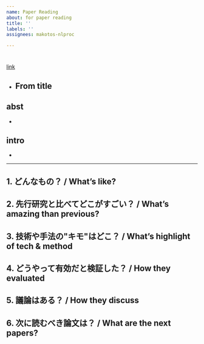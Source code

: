 ```yaml
---
name: Paper Reading
about: for paper reading
title: ''
labels: ''
assignees: makotos-nlproc

---
```

# 

[link]()

- From title
  - 

## abst

- 

## intro

- 

---

## 1. どんなもの？ / What’s like?

## 2. 先行研究と比べてどこがすごい？ / What’s amazing than previous?

## 3. 技術や手法の"キモ"はどこ？ / What’s highlight of tech & method

## 4. どうやって有効だと検証した？ / How they evaluated

## 5. 議論はある？ / How they discuss

## 6. 次に読むべき論文は？ / What are the next papers?

